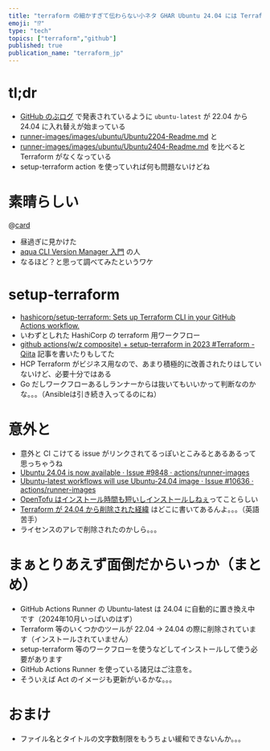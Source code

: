 ```yaml
---
title: "terraform の細かすぎて伝わらない小ネタ GHAR Ubuntu 24.04 には Terraform が入ってない"
emoji: "⁉"
type: "tech"
topics: ["terraform","github"]
published: true
publication_name: "terraform_jp"
---
```


# tl;dr

- [GitHub のぶログ](https://github.blog/changelog/2024-09-25-actions-new-images-and-ubuntu-latest-changes/) で発表されているように `ubuntu-latest` が 22.04 から 24.04 に入れ替えが始まっている
- [runner-images/images/ubuntu/Ubuntu2204-Readme.md](https://github.com/actions/runner-images/blob/main/images/ubuntu/Ubuntu2204-Readme.md) と
- [runner-images/images/ubuntu/Ubuntu2404-Readme.md](https://github.com/actions/runner-images/blob/main/images/ubuntu/Ubuntu2404-Readme.md) を比べると Terraform がなくなっている
- setup-terraform action を使っていれば何も問題ないけどね

# 素晴らしい

@[card](https://github.com/cloudposse/atmos/pull/718)

- 昼過ぎに見かけた
- [aqua CLI Version Manager 入門](https://zenn.dev/shunsuke_suzuki/books/aqua-handbook) の人
- なるほど？と思って調べてみたというワケ

# setup-terraform

- [hashicorp/setup-terraform: Sets up Terraform CLI in your GitHub Actions workflow.](https://github.com/hashicorp/setup-terraform)
- いわずとしれた HashiCorp の terraform 用ワークフロー
- [github actions(w/z composite) + setup-terraform in 2023 #Terraform - Qiita](https://qiita.com/raki/items/9a020c02759fede05157) 記事を書いたりもしてた
- HCP Terraform がビジネス用なので、あまり積極的に改善されたりはしていないけど、必要十分ではある
- Go だしワークフローあるしランナーからは抜いてもいいかって判断なのかな。。。（Ansibleは引き続き入ってるのにね）

# 意外と

- 意外と CI こけてる issue がリンクされてるっぽいとこみるとあるあるって思っちゃうね
- [Ubuntu 24.04 is now available · Issue #9848 · actions/runner-images](https://github.com/actions/runner-images/issues/9848)
- [Ubuntu-latest workflows will use Ubuntu-24.04 image · Issue #10636 · actions/runner-images](https://github.com/actions/runner-images/issues/10636)
- [OpenTofu はインストール時間も短いしインストールしねぇ](https://github.com/actions/runner-images/issues/9507#issuecomment-1996998465)ってことらしい
- [Terraform が 24.04 から削除された経緯](https://github.com/actions/runner-images/issues/10764#issuecomment-2406251518) はどこに書いてあるんよ。。。（英語苦手）
- ライセンスのアレで削除されたのかしら。。。

# まぁとりあえず面倒だからいっか（まとめ）

- GitHub Actions Runner の Ubuntu-latest は 24.04 に自動的に置き換え中です（2024年10月いっぱいのはず）
- Terraform 等のいくつかのツールが 22.04 -> 24.04 の際に削除されています（インストールされていません）
- setup-terraform 等のワークフローを使うなどしてインストールして使う必要があります
- GitHub Actions Runner を使っている諸兄はご注意を。
- そういえば Act のイメージも更新がいるかな。。。

# おまけ

- ファイル名とタイトルの文字数制限をもうちょい緩和できないんか。。。

